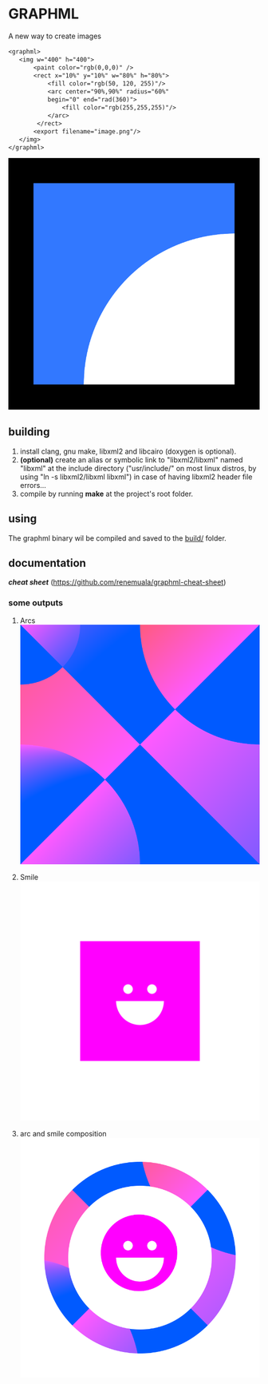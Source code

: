 # GRAPHML

A new way to create images

```
<graphml>
   <img w="400" h="400">
       <paint color="rgb(0,0,0)" />
       <rect x="10%" y="10%" w="80%" h="80%">
           <fill color="rgb(50, 120, 255)"/>
           <arc center="90%,90%" radius="60%"
           begin="0" end="rad(360)">
               <fill color="rgb(255,255,255)"/>
           </arc>
        </rect>
       <export filename="image.png"/>
   </img>
</graphml>
```

![image.png](./image.png)

## building

1. install clang, gnu make, libxml2 and libcairo (doxygen is optional).
2. __(optional)__ create an alias or symbolic link to "libxml2/libxml" named "libxml" at the include directory ("usr/include/" on most linux distros, by using "ln -s libxml2/libxml libxml") in case of having libxml2 header file errors...
3. compile by running __make__ at the project's root folder.

## using

The graphml binary wil be compiled and saved to the [build/](/build/) folder.

## documentation

___cheat sheet___ (https://github.com/renemuala/graphml-cheat-sheet)

### some outputs

1. Arcs
![arcs](./helloworld.png)

2. Smile
![face](./helloworld2.png)

3. arc and smile composition
![arc&face](/helloworld1.png)